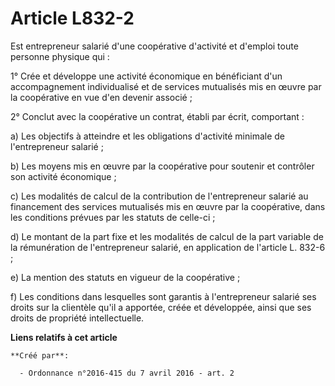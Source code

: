# Article L832-2

Est entrepreneur salarié d'une coopérative d'activité et d'emploi toute personne physique qui : 

1° Crée et développe une activité économique en bénéficiant d'un accompagnement individualisé et de services mutualisés mis
en œuvre par la coopérative en vue d'en devenir associé ; 

2° Conclut avec la coopérative un contrat, établi par écrit, comportant : 

a) Les objectifs à atteindre et les obligations d'activité minimale de l'entrepreneur salarié ; 

b) Les moyens mis en œuvre par la coopérative pour soutenir et contrôler son activité économique ; 

c) Les modalités de calcul de la contribution de l'entrepreneur salarié au financement des services mutualisés mis en œuvre
par la coopérative, dans les conditions prévues par les statuts de celle-ci ; 

d) Le montant de la part fixe et les modalités de calcul de la part variable de la rémunération de l'entrepreneur salarié, en
application de l'article L. 832-6 ; 

e) La mention des statuts en vigueur de la coopérative ; 

f) Les conditions dans lesquelles sont garantis à l'entrepreneur salarié ses droits sur la clientèle qu'il a apportée, créée
et développée, ainsi que ses droits de propriété intellectuelle.

**Liens relatifs à cet article**

	**Créé par**:

	  - Ordonnance n°2016-415 du 7 avril 2016 - art. 2
